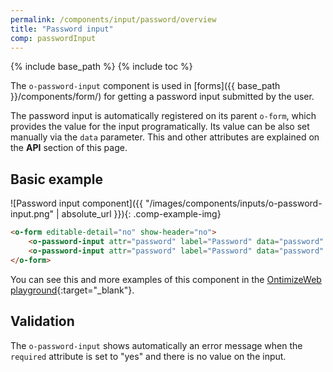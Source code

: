 ```yaml
---
permalink: /components/input/password/overview
title: "Password input"
comp: passwordInput
---
```


{% include base_path %}
{% include toc %}

The `o-password-input` component is used in [forms]({{ base_path }}/components/form/) for getting a password input submitted by the user.

The password input is automatically registered on its parent `o-form`, which provides the value for the input programatically. Its value can be also set manually via the `data` parameter. This and other attributes are explained on the **API** section of this page.

## Basic example
![Password input component]({{ "/images/components/inputs/o-password-input.png" | absolute_url }}){: .comp-example-img}

```html
<o-form editable-detail="no" show-header="no">
    <o-password-input attr="password" label="Password" data="password" read-only="no" required="yes"></o-password-input>
    <o-password-input attr="password" label="Password" data="password" enabled="no"></o-password-input>
</o-form>
```
You can see this and more examples of this component in the [OntimizeWeb playground]({{site.playgroundurl}}/main/inputs/password){:target="_blank"}.

## Validation
The `o-password-input` shows automatically an error message when the `required` attribute is set to "yes" and there is no value on the input.
